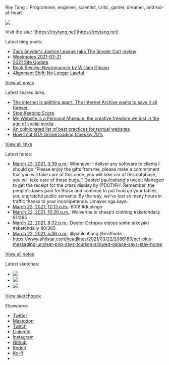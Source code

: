 Roy Tang :: Programmer, engineer, scientist, critic, gamer, dreamer, and kid-at-heart.

![](https://roytang.net/static/img/profile.jpg)

Visit the site: ![https://roytang.net](https://roytang.net)

Latest blog posts:

- [Zack Snyder&#x27;s Justice League (aka The Snyder Cut) review](https://roytang.net/2021/03/snyder-cut/)
- [Weeknotes 2021-03-21](https://roytang.net/2021/03/weeknotes-2021-03-21/)
- [2021 Site Update](https://roytang.net/2021/03/2021-site-update/)
- [Book Review: Neuromancer by William Gibson](https://roytang.net/2021/03/neuromancer/)
- [Alignment Shift: No Longer Lawful](https://roytang.net/2021/03/no-longer-lawful/)

[View all posts](https://roytang.net/blog)

Latest shared links:

- [The internet is splitting apart. The Internet Archive wants to save it all forever.](https://roytang.net/2021/03/the-internet-is-splitting-apart-the-internet-archive-wants-to-save-it-all-forever/)
- [Stop Keeping Score](https://roytang.net/2021/03/stop-keeping-score/)
- [My Website is a Personal Museum: the creative freedom we lost in the age of social media](https://roytang.net/2021/03/writings/)
- [An opinionated list of best practices for textual websites](https://roytang.net/2021/03/an-opinionated-list-of-best-practices-for-textual-websites/)
- [How I cut GTA Online loading times by 70%](https://roytang.net/2021/03/how-i-cut-gta-online-loading-times-by-70/)

[View all links](https://roytang.net/links)

Latest notes:

- [March 23, 2021, 3:39 p.m.](https://roytang.net/2021/03/1374264516414894085/): Whenever I deliver any software to clients I should go “Please enjoy the gifts from me, please make a commitment that you will take care of this code, you will take car of this database, you will take care of these bugs..” Quoted paulcatiang&#x27;s tweet: Managed to get the receipt for the crass display by @DOTrPH. Remember, the people&#x27;s taxes paid for those and continue to put food on your tables, you ungrateful public servants. By the way, we&#x27;ve lost so many hours in traffic thanks to your incompetence. Umayos nga kayo.
- [March 23, 2021, 12:13 p.m.](https://roytang.net/2021/03/1374212757189369861/): 800! #duolingo
- [March 22, 2021, 10:26 p.m.](https://roytang.net/2021/03/1374004519529422851/): Wolverine in sheep’s clothing #sketchdaily 81/365
- [March 22, 2021, 8:32 p.m.](https://roytang.net/2021/03/1373975944654770179/): Doctor Octopus enjoys some takoyaki #sketchdaily 80/365
- [March 22, 2021, 5:36 p.m.](https://roytang.net/2021/03/1373931556079759363/): @paulcatiang @miithinks https://www.philstar.com/headlines/2021/03/22/2086189/ncr-plus-messaging-unclear-pnp-says-tourism-allowed-palace-says-stay-home

[View all notes](https://roytang.net/notes)

Latest sketches:


- ![](https://roytang.net/media/cache/cb/ad/cbad0150999831a85e28a87b2893bbd8.jpg)
- ![](https://roytang.net/media/cache/5e/40/5e40fa638947882af38ec3e31d82bca4.jpg)
- ![](https://roytang.net/media/cache/7a/36/7a36371fbf135704050d88b2ff515360.jpg)

[View sketchbook](https://roytang.net/albums/sketchbook)


Elsewhere:

- [Twitter](https://twitter.com/roytang)
- [Mastodon](https://mastodon.technology/@roytang)
- [Twitch](https://twitch.tv/twitchyroy)
- [LinkedIn](https://www.linkedin.com/in/roytang)
- [Instagram](https://instagram.com/roytang0400)
- [Github](https://github.com/roytang)
- [Reddit](https://reddit.com/u/hungryroy)
- [Ko-fi](https://ko-fi.com/roytang)
- [](mailto:hello@roytang.net)